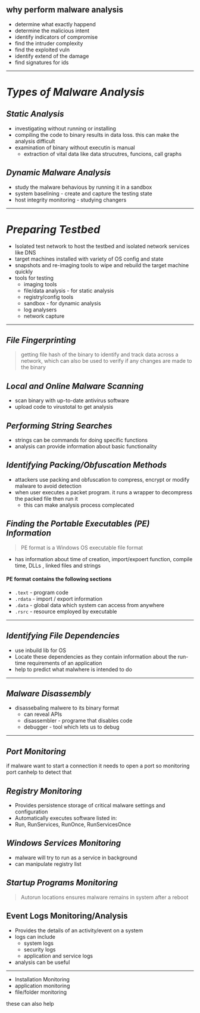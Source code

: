 ## why perform malware analysis

- determine what exactly happend 
- determine the malicious intent
- identify indicators of compromise 
- find the intruder complexity 
- find the exploited vuln
- identify extend of the damage
- find signatures for ids

---

*Types of Malware Analysis*
==

*Static Analysis*
---

- investigating without running or installing 
- compiling the code to binary results in data loss. this can make the analysis difficult
- examination of binary without executin is manual 
	- extraction of vital data like data strucutres, funcions, call graphs


*Dynamic Malware Analysis*
---

- study the malware behavious by running it in a sandbox
- system baselining - create and capture the testing state
- host integrity monitoring - studying changers 

---

*Preparing Testbed*
==

- Isolated test network to host the testbed and isolated network services like DNS
- target machines installed with variety of OS config and state
- snapshots and re-imaging tools to wipe and rebuild the target machine quickly
- tools for testing
	- imaging tools
	- file/data analysis - for static analysis
	- registry/config tools
	- sandbox - for dynamic analysis
	- log analysers
	- network capture

----

*File Fingerprinting*
--

> getting file hash of the binary to identify and track data across a  network, which can also be used to verify if any changes are made to the binary


*Local and Online Malware Scanning*
--

- scan binary with up-to-date antivirus software
- upload code to virustotal to get analysis


*Performing String Searches*
--

- strings can be commands for doing specific functions 
- analysis can provide information about basic functionality


*Identifying Packing/Obfuscation Methods*
--

- attackers use packing and obfuscation to compress, encrypt or modify malware to avoid detection
- when user executes a packet program. it runs a wrapper to decompress the packed file then run it 
	- this can make analysis process complecated


*Finding the Portable Executables (PE) Information*
---

> PE format is a Windows OS executable file format

- has information about time of creation, import/expoert function, compile time, DLLs , linked files and strings

#### PE format contains the following sections

- `.text` - program code
- `.rdata` - import / export information
- `.data` - global data which system can access from anywhere
- `.rsrc` - resource employed by executable 


---

*Identifying File Dependencies*
---

- use inbuild lib for OS
- Locate these dependencies as they contain information about the run-time requirements of an application
- help to predict what malwhere is intended to do

---

*Malware Disassembly*
--

- disassebaling malwere to its binary format
	- can reveal APIs
	- disassembler - programe that disables code
	- debugger - tool which lets us to debug 


---

*Port Monitoring*
--

if malware want to start a connection it needs to open a port so monitoring port canhelp to detect that

*Registry Monitoring*
--

- Provides persistence storage of critical malware settings and configuration  
- Automatically executes software listed in:  
- Run, RunServices, RunOnce, RunServicesOnce

*Windows Services Monitoring*
--

- malware will try to run as a service in background
- can manipulate registry list

*Startup Programs Monitoring*
---

> Autorun locations ensures malware remains in system after a reboot


Event Logs Monitoring/Analysis
---

- Provides the details of an activity/event on a system
- logs can include
	- system logs
	- security logs 
	- application and service logs
- analysis can be useful


---

- Installation Monitoring
- application monitoring
- file/folder monitoring

these can also help
